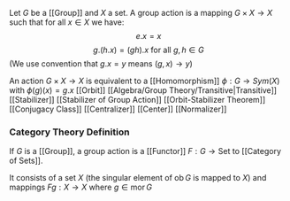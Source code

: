 Let $G$ be a [[Group]] and $X$ a set.
A group action is a mapping $G\times X\to X$ 
such that for all $x\in X$ we have:
$$
e.x=x
$$
$$
g.(h.x) = (gh).x \text{ for all }g,h\in G
$$
(We use convention that $g.x=y$ means $(g,x)\to y$)

An action $G\times X\to X$ is equivalent to a [[Homomorphism]] $\phi:G\to Sym (X)$ 
with $\phi(g)(x)=g.x$
[[Orbit]]
[[Algebra/Group Theory/Transitive|Transitive]]
[[Stabilizer]]
[[Stabilizer of Group Action]]
[[Orbit-Stabilizer Theorem]]
[[Conjugacy Class]]
[[Centralizer]]
[[Center]]
[[Normalizer]]
### Category Theory Definition
If $G$ is a [[Group]], a group action is a [[Functor]] $F:G\to \mathrm{Set}$ to [[Category of Sets]].

It consists of a set $X$ (the singular element of $\operatorname{ob}G$ is mapped to $X$)
and mappings $Fg:X\to X$ where $g\in \operatorname{mor}G$

